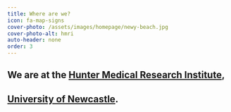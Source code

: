 ```yaml
---
title: Where are we?
icon: fa-map-signs
cover-photo: /assets/images/homepage/newy-beach.jpg 
cover-photo-alt: hmri
auto-header: none
order: 3
---
```


## We are at the [Hunter Medical Research Institute](https://hmri.org.au/), 
## [University of Newcastle](https://www.newcastle.edu.au/).
